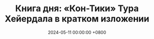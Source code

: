 ---
title: "Книга дня: «Кон-Тики» Тура Хейердала в кратком изложении"
description: >-
 «Кон-Тики» — захватывающий рассказ Тура Хейердала о легендарном путешествии через Тихий океан на плоту, подтверждающем возможность древних морских переходов. Откройте древние культуры и стойкость духа.
date: 2024-05-11 00:00:00 +0800
categories: [Мышление, Конспекты-книг]
tags:
  [
    кон-тики,
    тур-хейердал,
    приключения,
    путешествия,
    тихий-океан,
    древние-культуры,
    южная-америка,
    полинезия,
    путешествие-на-плоту,
    исследования,
    человеческая-стойкость,
    обзор-книги,
    экспедиция
  ]
image:
alt: Кон-Тики Тур Хейердал обложка
fallback:
  -
  -
---